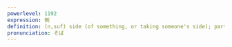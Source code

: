 ```yaml
---
powerlevel: 1192
expression: 側
definition: (n,suf) side (of something, or taking someone's side); part; (watch) case; (P)
pronunciation: そば
---
```

